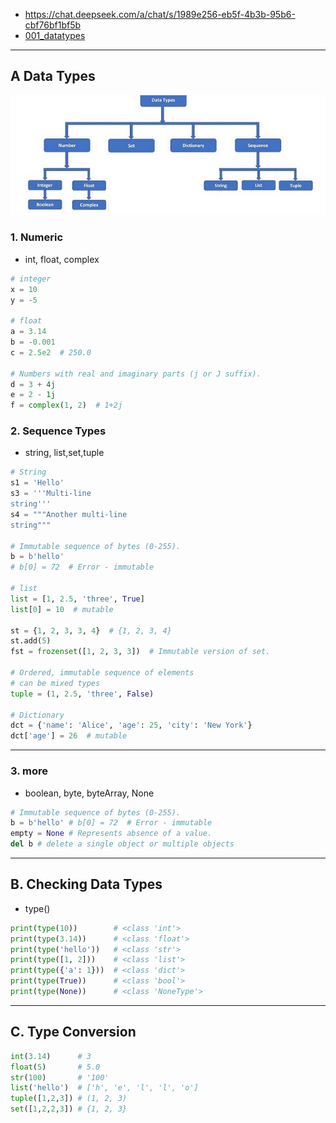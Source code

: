  - https://chat.deepseek.com/a/chat/s/1989e256-eb5f-4b3b-95b6-cbf76bf1bf5b
 - [001_datatypes](../000_py_learn/001_datatypes)
---
## A Data Types
![img_2.png](99_IMG/001/img_2.png)

### 1. Numeric 
- int, float, complex
```python
# integer
x = 10
y = -5

# float
a = 3.14
b = -0.001
c = 2.5e2  # 250.0

# Numbers with real and imaginary parts (j or J suffix).
d = 3 + 4j
e = 2 - 1j
f = complex(1, 2)  # 1+2j
```

### 2. Sequence Types 
- string, list,set,tuple
```python
# String
s1 = 'Hello'
s3 = '''Multi-line
string'''
s4 = """Another multi-line
string"""

# Immutable sequence of bytes (0-255).
b = b'hello'
# b[0] = 72  # Error - immutable

# list
list = [1, 2.5, 'three', True]
list[0] = 10  # mutable

st = {1, 2, 3, 3, 4}  # {1, 2, 3, 4}
st.add(5)
fst = frozenset([1, 2, 3, 3])  # Immutable version of set.

# Ordered, immutable sequence of elements 
# can be mixed types
tuple = (1, 2.5, 'three', False)

# Dictionary 
dct = {'name': 'Alice', 'age': 25, 'city': 'New York'}
dct['age'] = 26  # mutable
```

---
### 3. more 
- boolean, byte, byteArray, None
```python
# Immutable sequence of bytes (0-255).
b = b'hello' # b[0] = 72  # Error - immutable
empty = None # Represents absence of a value.
del b # delete a single object or multiple objects
```

---
## B. Checking Data Types
- type()
```python
print(type(10))        # <class 'int'>
print(type(3.14))      # <class 'float'>
print(type('hello'))   # <class 'str'>
print(type([1, 2]))    # <class 'list'>
print(type({'a': 1}))  # <class 'dict'>
print(type(True))      # <class 'bool'>
print(type(None))      # <class 'NoneType'>
```

---
## C. Type Conversion
```python
int(3.14)      # 3
float(5)       # 5.0
str(100)       # '100'
list('hello')  # ['h', 'e', 'l', 'l', 'o']
tuple([1,2,3]) # (1, 2, 3)
set([1,2,2,3]) # {1, 2, 3}
```


